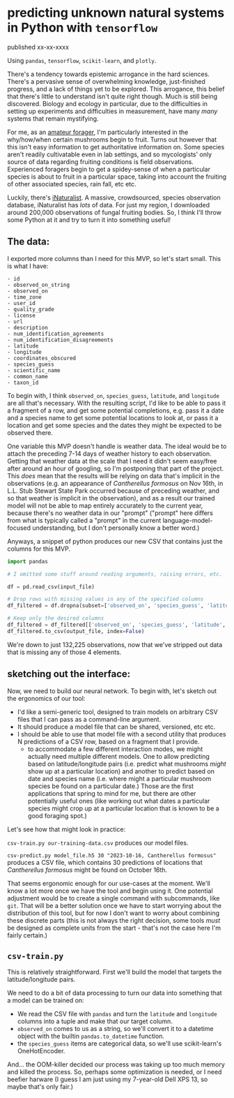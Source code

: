 # predicting unknown natural systems in Python with `tensorflow`

<div id="published-slug">published xx-xx-xxxx</div>

Using `pandas`, `tensorflow`, `scikit-learn`, and `plotly`.

There's a tendency towards epistemic arrogance in the hard sciences. There's a pervasive sense of overwhelming knowledge, just-finished progress, and a lack of things yet to be explored. This arrogance, this belief that there's little to understand isn't quite right though. Much is still being discovered. Biology and ecology in particular, due to the difficulties in setting up experiments and difficulties in measurement, have many *many* systems that remain mystifying.

For me, as an [amateur forager](/pages/foraging.html), I'm particularly interested in the why/how/when certain mushrooms begin to fruit. Turns out however that this isn't easy information to get authoritative information on. Some species aren't readily cultivatable even in lab settings, and so mycologists' only source of data regarding fruiting conditions is field observations. Experienced foragers begin to get a spidey-sense of when a particular species is about to fruit in a particular space, taking into account the fruiting of other associated species, rain fall, etc etc.

Luckily, there's [iNaturalist](https://www.inaturalist.org/home). A massive, crowdsourced, species observation database, iNaturalist has *lots* of data. For just my region, I downloaded around 200,000 observations of fungal fruiting bodies. So, I think I'll throw some Python at it and try to turn it into something useful!

## The data:

I exported more columns than I need for this MVP, so let's start small. This is what I have:

```
- id
- observed_on_string
- observed_on
- time_zone
- user_id
- quality_grade
- license
- url
- description
- num_identification_agreements
- num_identification_disagreements
- latitude
- longitude
- coordinates_obscured
- species_guess
- scientific_name
- common_name
- taxon_id
```

To begin with, I think `observed_on`, `species_guess`, `latitude`, and `longitude` are all that's necessary. With the resulting script, I'd like to be able to pass it a fragment of a row, and get some potential completions, e.g. pass it a date and a species name to get some potential locations to look at, or pass it a location and get some species and the dates they might be expected to be observed there.

One variable this MVP doesn't handle is weather data. The ideal would be to attach the preceding 7-14 days of weather history to each observation. Getting that weather data at the scale that I need it didn't seem easy/free after around an hour of googling, so I'm postponing that part of the project. This *does* mean that the results will be relying on data that's implicit in the observations (e.g. an appearance of *Cantherellus formosus* on Nov 16th, in L.L. Stub Stewart State Park occurred because of preceding weather, and so that weather is implicit in the observation), and as a result our trained model will not be able to map entirely accurately to the current year, because there's no weather data in our "prompt" ("prompt" here differs from what is typically called a "prompt" in the current language-model-focused understanding, but I don't personally know a better word.)

Anyways, a snippet of python produces our new CSV that contains just the columns for this MVP.

```python
import pandas

# I omitted some stuff around reading arguments, raising errors, etc.

df = pd.read_csv(input_file)

# Drop rows with missing values in any of the specified columns
df_filtered = df.dropna(subset=['observed_on', 'species_guess', 'latitude', 'longitude'])

# Keep only the desired columns
df_filtered = df_filtered[['observed_on', 'species_guess', 'latitude', 'longitude']]
df_filtered.to_csv(output_file, index=False)
```

We're down to just 132,225 observations, now that we've stripped out data that is missing any of those 4 elements.

## sketching out the interface:

Now, we need to build our neural network. To begin with, let's sketch out the ergonomics of our tool:

- I'd like a semi-generic tool, designed to train models on arbitrary CSV files that I can pass as a command-line argument.
- It should produce a model file that can be shared, versioned, etc etc.
- I should be able to use that model file with a second utility that produces N predictions of a CSV row, based on a fragment that I provide.
    - to accommodate a few different interaction modes, we might actually need multiple different models. One to allow predicting based on latitude/longitude pairs (i.e. predict what mushrooms *might* show up at a particular location) and another to predict based on date and species name (i.e. where might a particular mushroom species be found on a particular date.) Those are the first applications that spring to mind for me, but there are other potentially useful ones (like working out what dates a particular species might crop up at a particular location that is known to be a good foraging spot.)

Let's see how that might look in practice:

`csv-train.py our-training-data.csv` produces our model files.

`csv-predict.py model_file.h5 30 "2023-10-16, Cantherellus formosus"` produces a CSV file, which contains 30 predictions of locations that *Cantherellus formosus* might be found on October 16th.

That seems ergonomic enough for our use-cases at the moment. We'll know a lot more once we have the tool and begin using it. One potential adjustment would be to create a single command with subcommands, like `git`. That will be a better solution once we have to start worrying about the distribution of this tool, but for now I don't want to worry about combining these discrete parts (this is not always the right decision, some tools *must* be designed as complete units from the start - that's not the case here I'm fairly certain.)

## `csv-train.py`

This is relatively straightforward. First we'll build the model that targets the latitude/longitude pairs.

We need to do a bit of data processing to turn our data into something that a model can be trained on:

- We read the CSV file with `pandas` and turn the `latitude` and `longitude` columns into a tuple and make that our target column.
- `observed_on` comes to us as a string, so we'll convert it to a datetime object with the builtin `pandas.to_datetime` function.
- the `species_guess` items are categorical data, so we'll use scikit-learn's OneHotEncoder.

And... the OOM-killer decided our process was taking up too much memory and killed the process. So, perhaps some optimization is needed, or I need beefier harware (I guess I am just using my 7-year-old Dell XPS 13, so maybe that's only fair.)
